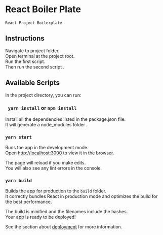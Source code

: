 # React Boiler Plate

`React Project Boilerplate`

>

## Instructions

Navigate to project folder.\
Open terminal at the project root. \
Run the first script. \
Then run the second script .

## Available Scripts

In the project directory, you can run:

### ` yarn install` or `npm install`

Install all the dependencies listed in the package.json file. \
It will generate a node_modules folder . 

### `yarn start`

Runs the app in the development mode.\
Open [http://localhost:3000](http://localhost:3000) to view it in the browser.

The page will reload if you make edits.\
You will also see any lint errors in the console.

### `yarn build`

Builds the app for production to the `build` folder.\
It correctly bundles React in production mode and optimizes the build for the best performance.

The build is minified and the filenames include the hashes.\
Your app is ready to be deployed!

See the section about [deployment](https://facebook.github.io/create-react-app/docs/deployment) for more information.
